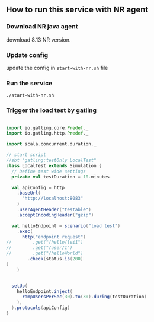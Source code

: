 ## How to run this service with NR agent

### Download NR java agent

download 8.13 NR version.

### Update config

update the config in `start-with-nr.sh` file

### Run the service

```shell
./start-with-nr.sh
```

### Trigger the load test by gatling

```scala

import io.gatling.core.Predef._
import io.gatling.http.Predef._

import scala.concurrent.duration._

// start script
//sbt "gatling:testOnly LocalTest"
class LocalTest extends Simulation {
  // Define test wide settings
  private val testDuration = 10.minutes

  val apiConfig = http
    .baseUrl(
      "http://localhost:8083"
    )
    .userAgentHeader("testable")
    .acceptEncodingHeader("gzip")

  val helloEndpoint = scenario("load test")
    .exec(
      http("endpoint request")
//        .get("/hello/lei1")
//        .get("/user/1")
//        .get("/helloWorld")
        .check(status.is(200)
)
    )


  setUp(
    helloEndpoint.inject(
      rampUsersPerSec(30).to(30).during(testDuration)
    ),
  ).protocols(apiConfig)
}

```
